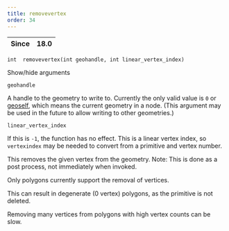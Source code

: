 ```yaml
---
title: removevertex
order: 34
---
```

| Since | 18.0 |
| --- | --- |

`int  removevertex(int geohandle, int linear_vertex_index)`

Show/hide arguments

`geohandle`

A handle to the geometry to write to. Currently the only valid value is `0` or [geoself](geoself.html "Returns a handle to the current geometry."), which means the current geometry in a node. (This argument may be used in the future to allow writing to other geometries.)

`linear_vertex_index`

If this is `-1`, the function has no effect. This is a linear
vertex index, so `vertexindex` may be needed to convert from
a primitive and vertex number.

This removes the given vertex from the geometry. Note: This is done as
a post process, not immediately when invoked.

Only polygons currently support the removal of vertices.

This can result in degenerate (0 vertex) polygons, as the primitive
is not deleted.

Removing many vertices from polygons with high vertex counts can be slow.
